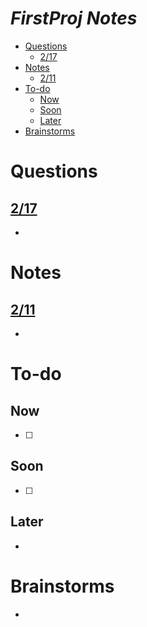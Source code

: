 # ***FirstProj Notes***<!-- omit in toc --> 
- [Questions](#questions)
  - [2/17](#217)
- [Notes](#notes)
  - [2/11](#211)
- [To-do](#to-do)
  - [Now](#now)
  - [Soon](#soon)
  - [Later](#later)
- [Brainstorms](#brainstorms)

# Questions

## [2/17](#217-1)

- 

# Notes

## [2/11](#217)

- 

# To-do

## Now  

- [ ] 

## Soon 

- [ ]

## Later 

-  

# Brainstorms 

- 
 